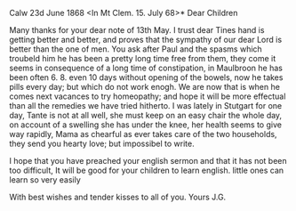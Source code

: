  Calw 23d June 1868
 <In Mt Clem. 15. July 68>*
Dear Children

Many thanks for your dear note of 13th May. I trust dear Tines hand is getting better and better, and proves that the sympathy of our dear Lord is better than the one of men. You ask after Paul and the spasms which troubeld him he has been a pretty long time free from them, they come it seems in consequence of a long time of constipation, in Maulbroon he has been often 6. 8. even 10 days without opening of the bowels, now he takes pills every day; but which do not work enogh. We are now that is when he comes next vacances to try homeopathy; and hope it will be more effectual than all the remedies we have tried hitherto. I was lately in Stutgart for one day, Tante is not at all well, she must keep on an easy chair the whole day, on account of a swelling she has under the knee, her health seems to give way rapidly, Mama as chearful as ever takes care of the two households, they send you hearty love; but impossibel to write.

I hope that you have preached your english sermon and that it has not been too difficult, It will be good for your children to learn english. little ones can learn so very easily

With best wishes and tender kisses
 to all of you. Yours J.G.
